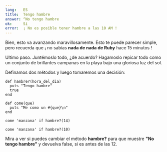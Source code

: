 ```yaml
---
lang:   ES
title:  Tengo hambre
answer: ^No tengo hambre
ok:     Sí
error:  ¡ No es posible tener hambre a las 10 AM !
---
```


Bien, esto va avanzando maravillosamente. Esto te puede parecer simple, pero recuerda que ¡ no sabías __nada de nada de Ruby__ hace 15 minutos !

Ultimo paso. Juntémoslo todo, ¿de acuerdo? Hagamoslo repicar todo como un conjunto de brillantes campanas en la playa bajo una gloriosa luz del sol.

Definamos dos métodos y luego tomaremos una decisión:

    def hambre?(hora_del_dia)
      puts "Tengo hambre"
      true
    end
    
    def come(que)
      puts "Me como un #{que}\n"
    end
    
    come 'manzana' if hambre?(14)
    
    come 'manzana' if hambre?(10)

Mira a ver si puedes cambiar el método __hambre?__ para que muestre __"No tengo hambre"__ y devuelva false, si es antes de las 12.